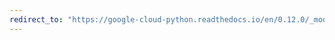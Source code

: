 ```yaml
---
redirect_to: "https://google-cloud-python.readthedocs.io/en/0.12.0/_modules/gcloud/bigtable/row_data.html"
---
```

